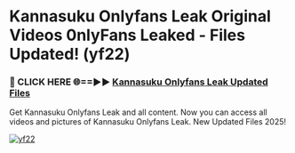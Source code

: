 # Kannasuku Onlyfans Leak Original Videos 0nlyFans Leaked - Files Updated! (yf22)

<h3>🔴 CLICK HERE 🌐==►► <a href="https://hideuri.com/03YgE1" rel="nofollow">Kannasuku Onlyfans Leak Updated Files</a></h3>

Get Kannasuku Onlyfans Leak and all content. Now you can access all videos and pictures of Kannasuku Onlyfans Leak. New Updated Files 2025!

[![yf22](https://i.imgur.com/NaUBvic.gif)](https://hideuri.com/03YgE1)

